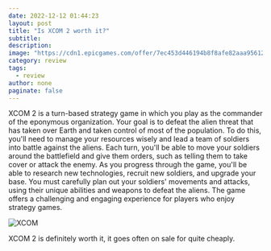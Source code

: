 ```yaml
---
date: 2022-12-12 01:44:23
layout: post
title: "Is XCOM 2 worth it?"
subtitle:
description:
image: "https://cdn1.epicgames.com/offer/7ec453d446194b8f8afe82aaa9561211/XCOM2_Set_Up_Assets_2560x1440_2560x1440-24cabf9f3c4eedd602a340a4658b2278"
category: review
tags:
  - review
author: none
paginate: false
---
```

XCOM 2 is a turn-based strategy game in which you play as the commander of the eponymous organization. Your goal is to defeat the alien threat that has taken over Earth and taken control of most of the population. To do this, you'll need to manage your resources wisely and lead a team of soldiers into battle against the aliens. Each turn, you'll be able to move your soldiers around the battlefield and give them orders, such as telling them to take cover or attack the enemy. As you progress through the game, you'll be able to research new technologies, recruit new soldiers, and upgrade your base. You must carefully plan out your soldiers' movements and attacks, using their unique abilities and weapons to defeat the aliens. The game offers a challenging and engaging experience for players who enjoy strategy games.

![XCOM](https://assets.reedpopcdn.com/xcom-2-collection-making-its-way-to-ios-next-month-1602797973743.jpg/BROK/thumbnail/1600x800/format/jpg/quality/80/xcom-2-collection-making-its-way-to-ios-next-month-1602797973743.jpg)

XCOM 2 is definitely worth it, it goes often on sale for quite cheaply.
